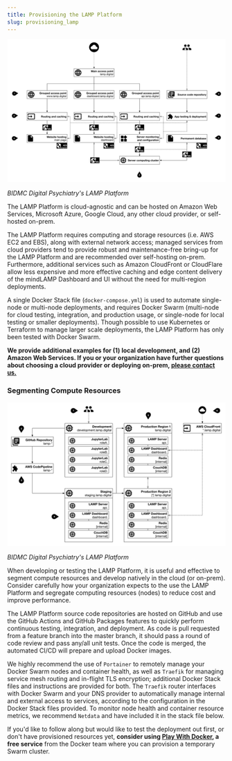 ```yaml
---
title: Provisioning the LAMP Platform
slug: provisioning_lamp
---
```


![](assets/AWS_Mini_Map.png)

*BIDMC Digital Psychiatry's LAMP Platform*

The LAMP Platform is cloud-agnostic and can be hosted on Amazon Web Services, Microsoft Azure, Google Cloud, any other cloud provider, or self-hosted on-prem. 

The LAMP Platform requires computing and storage resources (i.e. AWS EC2 and EBS), along with external network access;  managed services from cloud providers tend to provide robust and maintenance-free bring-up for the LAMP Platform and are recommended over self-hosting on-prem. Furthermore, additional services such as Amazon CloudFront or CloudFlare allow less expensive and more effective caching and edge content delivery of the mindLAMP Dashboard and UI without the need for multi-region deployments. 

A single Docker Stack file (`docker-compose.yml`) is used to automate single-node or multi-node deployments, and requires Docker Swarm (multi-node for cloud testing, integration, and production usage, or single-node for local testing or smaller deployments). Though possible to use Kubernetes or Terraform to manage larger scale deployments, the LAMP Platform has only been tested with Docker Swarm. 

**We provide additional examples for (1) local development, and (2) Amazon Web Services. 
If you or your organization have further questions about choosing a cloud provider or deploying on-prem, [please contact us.](mailto:team@digitalpsych.org)**

### Segmenting Compute Resources

![](assets/AWS_Map.png)

*BIDMC Digital Psychiatry's LAMP Platform*

When developing or testing the LAMP Platform, it is useful and effective to segment compute resources and develop natively in the cloud (or on-prem). Consider carefully how your organization expects to the use the LAMP Platform and segregate computing resources (nodes) to reduce cost and improve performance. 

The LAMP Platform source code repositories are hosted on GitHub and use the GitHub Actions and GitHub Packages features to quickly perform continuous testing, integration, and deployment. As code is pull requested from a feature branch into the master branch, it should pass a round of code review and pass any/all unit tests. Once the code is merged, the automated CI/CD will prepare and upload Docker images. 

We highly recommend the use of `Portainer` to remotely manage your Docker Swarm nodes and container health, as well as `Traefik` for managing service mesh routing and in-flight TLS encryption; additional Docker Stack files and instructions are provided for both. The `Traefik` router interfaces with Docker Swarm and your DNS provider to automatically manage internal and external access to services, according to the configuration in the Docker Stack files provided. To monitor node health and container resource metrics, we recommend `Netdata` and have included it in the stack file below.

If you'd like to follow along but would like to test the deployment out first, or don't have provisioned resources yet, **consider using [Play With Docker](https://labs.play-with-docker.com/), a free service** from the Docker team where you can provision a temporary Swarm cluster.

